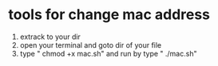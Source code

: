 # tools for change mac address

1. extrack to your dir
2. open your terminal and goto dir of your file
3. type " chmod +x mac.sh" and run by type " ./mac.sh"
